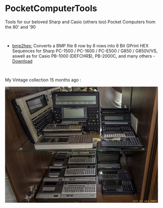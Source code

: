 # PocketComputerTools
Tools for our beloved Sharp and Casio (others too) Pocket Computers from the 80' and '90

<br>

- <a href="https://github.com/hwreverse/PocketComputerTools/tree/master/bmp2hex">bmp2hex:</a> Converts a BMP file 8 row by 8 rows into 8 Bit GPrint HEX Sequences for Sharp PC-1500 / PC-1600 / PC-E500 / G850 / G850V/VS,  aswell as for Casio PB-1000 (DEFCHR$), PB-2000C, and many others - 
<a href="https://github.com/hwreverse/PocketComputerTools/releases">Download</a>

<br>

My Vintage collection 15 months ago :

![Vintage Calculator Collection](img/lab.jpg)
